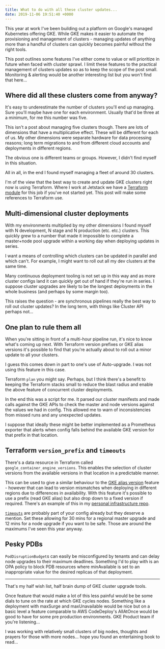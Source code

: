 ```yaml
---
title: What to do with all these cluster updates...
date: 2019-11-06 19:51:40 +0000
---
```


This year at work I've been building out a platform on Google's managed
Kubernetes offering GKE. While GKE makes it easier to automate the provisioning
and management of clusters - managing updates of anything more than a handful of
clusters can quickly becomes painful without the right tools.

This post outlines some features I've either come to value or will prioritize in
future when faced with cluster sprawl. I limit these features to the practical
management of clusters updates so as to keep the scope of the post small.
Monitoring & alerting would be another interesting list but you won't find that
here...

## Where did all these clusters come from anyway?

It's easy to underestimate the number of clusters you'll end up managing. Sure
you'll maybe have one for each environment. Usually that'd be three at a
minimum, for me this number was five.

This isn't a post about managing five clusters though. There are lots of
dimensions that have a multiplicative effect. These will be different for each
of us. My other dimensions were separate hardware for data processing reasons;
long term migrations to and from different cloud accounts and deployments in
different regions.

The obvious one is different teams or groups. However, I didn't find myself in
this situation.

All in all, in the end I found myself managing a fleet of around 30 clusters.

I'm of the view that the best way to create and update GKE clusters right now is
using Terraform. Where I work at Jetstack we have a [Terraform
module](https://github.com/jetstack/terraform-google-gke-cluster) for this job
if you've not started yet. This post will make some references to Terraform use.

## Multi-dimensional cluster deployments

With my environments multiplied by my other dimensions I found myself with N
development, N stage and N production (etc. etc.) clusters. This quickly grew to
a number that made it impossible to complete a master+node pool upgrade within a
working day when deploying updates in series.

I want a means of controlling which clusters can be updated in parallel and
which can't. For example, I might want to roll out all my dev clusters at the
same time.

Many continuous deployment tooling is not set up in this way and as more cluster
configs land it can quickly get out of hand if they're run in series. I suppose
cluster upgrades are likely to be the longest deployments in the whole business
(and perhaps by some margin too).

This raises the question - are synchronous pipelines really the best way to roll
out cluster updates? In the long term, with things like Cluster API perhaps
not...

## One plan to rule them all

When you're sitting in front of a multi-hour pipeline run, it's nice to know
what's coming up next. With Terraform version prefixes or GKE alias versions
it's possible to find that you're actually about to roll out a minor update to
all your clusters.

I guess this comes down in part to one's use of Auto-upgrade. I was not using
this feature in this case.

Terraform `plan` you might say. Perhaps, but I think there's a benefit to
keeping the Terraform stacks small to reduce the blast radius and enable the
above feature of concurrent cluster deployments.

In the end this was a script for me. It parsed our cluster manifests and made
calls against the GKE APIs to check the master and node versions against the
values we had in config. This allowed me to warn of inconsistencies from missed
runs and any unexpected updates.

I suppose that ideally these might be better implemented as a Prometheus
exporter that alerts when config falls behind the available GKE version for that
prefix in that location.

## Terraform `version_prefix` and `timeouts`

There's a data resource in Terraform called `google_container_engine_versions`.
This enables the selection of cluster versions from the available versions in
that location in a predictable manner.

This can be used to give a similar behaviour to the [GKE alias
version](https://cloud.google.com/kubernetes-engine/versioning-and-upgrades#specifying_cluster_version)
feature - however that can lead to version mismatches when deploying in
different regions due to differences in availability. With this feature it's
possible to use a prefix (read GKE alias) but also drop down to a fixed version
if required. There's an example of this in my [personal infrastructure
repo](https://github.com/charlieegan3/infrastructure/blob/3fa0a3da49ba06b5f63edf5fa62e66ba0acd0436/gcp/charlieegan3-cluster/cluster.tf#L1-L13).

[`timeouts`](https://www.terraform.io/docs/configuration/resources.html#operation-timeouts)
are probably part of your config already but they deserve a mention. Set these
allowing for 30 mins for a regional master upgrade and 12 mins for a node
upgrade if you want to be safe. Those are around the maximums I've seen this
year anyway.

## Pesky PDBs

`PodDisruptionBudget`s can easily be misconfigured by tenants and can delay node
upgrades to their maximum deadlines. Something I'd to play with is an OPA policy
to block PDB resources where minAvailable is set to an inappropriate value for
the desired replicas of that deployment.

<hr/>

That's my half wish list, half brain dump of GKE cluster upgrade tools.

Once feature that would make a lot of this less painful would be be some dials
to tune on the rate at which GKE cycles nodes. Something like a deployment with
maxSurge and maxUnavailable would be nice but on a basic level a feature
comparable to AWS CodeDeploy's AllAtOnce would be good to have for some pre
production environments. GKE Product team if you're listening...

I was working with relatively small clusters of big nodes, thoughts and prayers
for those with more nodes... hope you found an entertaining book to read...
